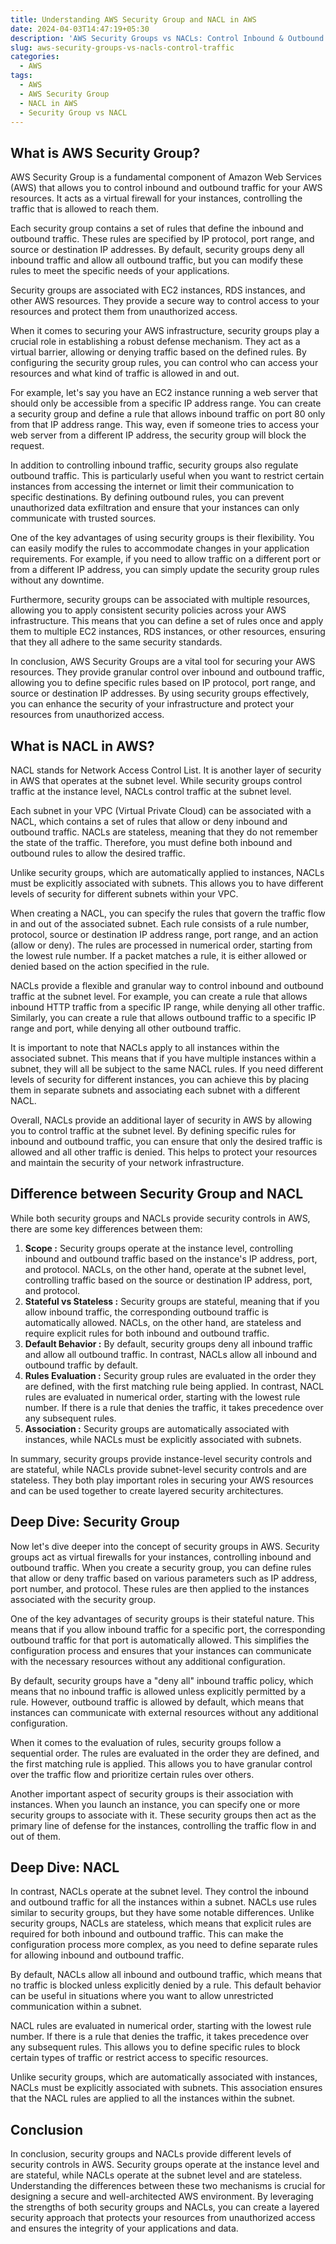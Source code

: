 ```yaml
---
title: Understanding AWS Security Group and NACL in AWS
date: 2024-04-03T14:47:19+05:30
description: 'AWS Security Groups vs NACLs: Control Inbound & Outbound Traffic. Learn the differences & secure your VPC with a layered approach.'
slug: aws-security-groups-vs-nacls-control-traffic
categories:
  - AWS
tags:
  - AWS
  - AWS Security Group
  - NACL in AWS
  - Security Group vs NACL
---
```

## What is AWS Security Group?

AWS Security Group is a fundamental component of Amazon Web Services (AWS) that allows you to control inbound and outbound traffic for your AWS resources. It acts as a virtual firewall for your instances, controlling the traffic that is allowed to reach them.

Each security group contains a set of rules that define the inbound and outbound traffic. These rules are specified by IP protocol, port range, and source or destination IP addresses. By default, security groups deny all inbound traffic and allow all outbound traffic, but you can modify these rules to meet the specific needs of your applications.

Security groups are associated with EC2 instances, RDS instances, and other AWS resources. They provide a secure way to control access to your resources and protect them from unauthorized access.

When it comes to securing your AWS infrastructure, security groups play a crucial role in establishing a robust defense mechanism. They act as a virtual barrier, allowing or denying traffic based on the defined rules. By configuring the security group rules, you can control who can access your resources and what kind of traffic is allowed in and out.

For example, let's say you have an EC2 instance running a web server that should only be accessible from a specific IP address range. You can create a security group and define a rule that allows inbound traffic on port 80 only from that IP address range. This way, even if someone tries to access your web server from a different IP address, the security group will block the request.

In addition to controlling inbound traffic, security groups also regulate outbound traffic. This is particularly useful when you want to restrict certain instances from accessing the internet or limit their communication to specific destinations. By defining outbound rules, you can prevent unauthorized data exfiltration and ensure that your instances can only communicate with trusted sources.

One of the key advantages of using security groups is their flexibility. You can easily modify the rules to accommodate changes in your application requirements. For example, if you need to allow traffic on a different port or from a different IP address, you can simply update the security group rules without any downtime.

Furthermore, security groups can be associated with multiple resources, allowing you to apply consistent security policies across your AWS infrastructure. This means that you can define a set of rules once and apply them to multiple EC2 instances, RDS instances, or other resources, ensuring that they all adhere to the same security standards.

In conclusion, AWS Security Groups are a vital tool for securing your AWS resources. They provide granular control over inbound and outbound traffic, allowing you to define specific rules based on IP protocol, port range, and source or destination IP addresses. By using security groups effectively, you can enhance the security of your infrastructure and protect your resources from unauthorized access.

## What is NACL in AWS?

NACL stands for Network Access Control List. It is another layer of security in AWS that operates at the subnet level. While security groups control traffic at the instance level, NACLs control traffic at the subnet level.

Each subnet in your VPC (Virtual Private Cloud) can be associated with a NACL, which contains a set of rules that allow or deny inbound and outbound traffic. NACLs are stateless, meaning that they do not remember the state of the traffic. Therefore, you must define both inbound and outbound rules to allow the desired traffic.

Unlike security groups, which are automatically applied to instances, NACLs must be explicitly associated with subnets. This allows you to have different levels of security for different subnets within your VPC.

When creating a NACL, you can specify the rules that govern the traffic flow in and out of the associated subnet. Each rule consists of a rule number, protocol, source or destination IP address range, port range, and an action (allow or deny). The rules are processed in numerical order, starting from the lowest rule number. If a packet matches a rule, it is either allowed or denied based on the action specified in the rule.

NACLs provide a flexible and granular way to control inbound and outbound traffic at the subnet level. For example, you can create a rule that allows inbound HTTP traffic from a specific IP range, while denying all other traffic. Similarly, you can create a rule that allows outbound traffic to a specific IP range and port, while denying all other outbound traffic.

It is important to note that NACLs apply to all instances within the associated subnet. This means that if you have multiple instances within a subnet, they will all be subject to the same NACL rules. If you need different levels of security for different instances, you can achieve this by placing them in separate subnets and associating each subnet with a different NACL.

Overall, NACLs provide an additional layer of security in AWS by allowing you to control traffic at the subnet level. By defining specific rules for inbound and outbound traffic, you can ensure that only the desired traffic is allowed and all other traffic is denied. This helps to protect your resources and maintain the security of your network infrastructure.

## Difference between Security Group and NACL

While both security groups and NACLs provide security controls in AWS, there are some key differences between them:

1. **Scope :** Security groups operate at the instance level, controlling inbound and outbound traffic based on the instance's IP address, port, and protocol. NACLs, on the other hand, operate at the subnet level, controlling traffic based on the source or destination IP address, port, and protocol.
2. **Stateful vs Stateless :** Security groups are stateful, meaning that if you allow inbound traffic, the corresponding outbound traffic is automatically allowed. NACLs, on the other hand, are stateless and require explicit rules for both inbound and outbound traffic.
3. **Default Behavior :** By default, security groups deny all inbound traffic and allow all outbound traffic. In contrast, NACLs allow all inbound and outbound traffic by default.
4. **Rules Evaluation :** Security group rules are evaluated in the order they are defined, with the first matching rule being applied. In contrast, NACL rules are evaluated in numerical order, starting with the lowest rule number. If there is a rule that denies the traffic, it takes precedence over any subsequent rules.
5. **Association :** Security groups are automatically associated with instances, while NACLs must be explicitly associated with subnets.

In summary, security groups provide instance-level security controls and are stateful, while NACLs provide subnet-level security controls and are stateless. They both play important roles in securing your AWS resources and can be used together to create layered security architectures.

## Deep Dive: Security Group

Now let's dive deeper into the concept of security groups in AWS. Security groups act as virtual firewalls for your instances, controlling inbound and outbound traffic. When you create a security group, you can define rules that allow or deny traffic based on various parameters such as IP address, port number, and protocol. These rules are then applied to the instances associated with the security group.

One of the key advantages of security groups is their stateful nature. This means that if you allow inbound traffic for a specific port, the corresponding outbound traffic for that port is automatically allowed. This simplifies the configuration process and ensures that your instances can communicate with the necessary resources without any additional configuration.

By default, security groups have a "deny all" inbound traffic policy, which means that no inbound traffic is allowed unless explicitly permitted by a rule. However, outbound traffic is allowed by default, which means that instances can communicate with external resources without any additional configuration.

When it comes to the evaluation of rules, security groups follow a sequential order. The rules are evaluated in the order they are defined, and the first matching rule is applied. This allows you to have granular control over the traffic flow and prioritize certain rules over others.

Another important aspect of security groups is their association with instances. When you launch an instance, you can specify one or more security groups to associate with it. These security groups then act as the primary line of defense for the instances, controlling the traffic flow in and out of them.

## Deep Dive: NACL

In contrast, NACLs operate at the subnet level. They control the inbound and outbound traffic for all the instances within a subnet. NACLs use rules similar to security groups, but they have some notable differences. Unlike security groups, NACLs are stateless, which means that explicit rules are required for both inbound and outbound traffic. This can make the configuration process more complex, as you need to define separate rules for allowing inbound and outbound traffic.

By default, NACLs allow all inbound and outbound traffic, which means that no traffic is blocked unless explicitly denied by a rule. This default behavior can be useful in situations where you want to allow unrestricted communication within a subnet.

NACL rules are evaluated in numerical order, starting with the lowest rule number. If there is a rule that denies the traffic, it takes precedence over any subsequent rules. This allows you to define specific rules to block certain types of traffic or restrict access to specific resources.

Unlike security groups, which are automatically associated with instances, NACLs must be explicitly associated with subnets. This association ensures that the NACL rules are applied to all the instances within the subnet.

## Conclusion

In conclusion, security groups and NACLs provide different levels of security controls in AWS. Security groups operate at the instance level and are stateful, while NACLs operate at the subnet level and are stateless. Understanding the differences between these two mechanisms is crucial for designing a secure and well-architected AWS environment. By leveraging the strengths of both security groups and NACLs, you can create a layered security approach that protects your resources from unauthorized access and ensures the integrity of your applications and data.